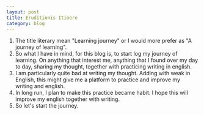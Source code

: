 ```yaml
---
layout: post
title: Eruditionis Itinere
category: blog
---
```

1. The title literary mean "Learning journey" or I would more prefer as "A journey of learning".
2. So what I have in mind, for this blog is, to start log my journey of learning. On anything that interest me, anything that I found over my day to day, sharing my thought, together with practicing writing in english.
3. I am particularly quite bad at writing my thought. Adding with weak in English, this might give me a platform to practice and improve my writing and english.
4. In long run, I plan to make this practice became habit. I hope this will improve my english together with writing.
5. So let's start the journey.